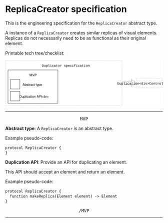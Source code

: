 # ReplicaCreator specification

This is the engineering specification for the `ReplicaCreator` abstract type.

A instance of a `ReplicaCreator` creates similar replicas of visual elements. Replicas do not necessarily need to be as functional as their original element.

Printable tech tree/checklist:

![](../_assets/DuplicatorTechTree.svg)

---

<p style="text-align:center"><tt>MVP</tt></p>

**Abstract type**: A `ReplicaCreator` is an abstract type.

Example pseudo-code:

    protocol ReplicaCreator {
    }

**Duplication API**: Provide an API for duplicating an element.

This API should accept an element and return an element.

Example pseudo-code:

    protocol ReplicaCreator {
      function makeReplica(Element element) -> Element
    }

<p style="text-align:center"><tt>/MVP</tt></p>

---
